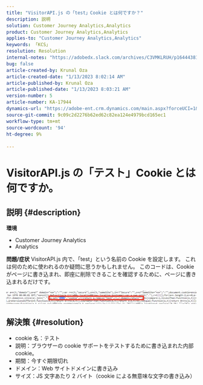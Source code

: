 ```yaml
---
title: "VisitorAPI.js の「test」Cookie とは何ですか？"
description: 説明
solution: Customer Journey Analytics,Analytics
product: Customer Journey Analytics,Analytics
applies-to: "Customer Journey Analytics,Analytics"
keywords: 「KCS」
resolution: Resolution
internal-notes: "https://adobedx.slack.com/archives/C3VMKLRUH/p1644438152582239"
bug: false
article-created-by: Krunal Oza
article-created-date: "1/13/2023 8:02:14 AM"
article-published-by: Krunal Oza
article-published-date: "1/13/2023 8:03:21 AM"
version-number: 5
article-number: KA-17944
dynamics-url: "https://adobe-ent.crm.dynamics.com/main.aspx?forceUCI=1&pagetype=entityrecord&etn=knowledgearticle&id=0b407392-1893-ed11-aad1-6045bd006793"
source-git-commit: 9c09c2d2276b62ed62c82ea124e4979bcd165ec1
workflow-type: tm+mt
source-wordcount: '94'
ht-degree: 9%

---
```


# VisitorAPI.js の「テスト」Cookie とは何ですか。

## 説明 {#description}

<b>環境</b>
- Customer Journey Analytics
- Analytics



<b>問題/症状</b>
VisitorAPI.js 内で、「test」という名前の Cookie を設定します。 これは何のために使われるのか疑問に思うかもしれません。 このコードは、Cookie がページに書き込まれ、即座に削除できることを確認するために、ページに書き込まれるだけです。

![](assets/___0c407392-1893-ed11-aad1-6045bd006793___.png)


## 解決策 {#resolution}


- cookie 名：テスト
- 説明：ブラウザーの cookie サポートをテストするために書き込まれた内部 cookie。
- 期間：今すぐ期限切れ
- ドメイン：Web サイトドメインに書き込み
- サイズ：JS 文字あたり 2 バイト（cookie による無意味な文字の書き込み）

